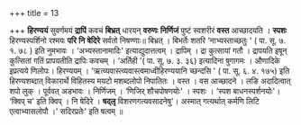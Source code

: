 +++
title = 13

+++
**हिरण्ययं** सुवर्णमयं **द्रापिं** कवचं **बिभ्रत्** धारयन् **वरुणः** **निर्णिजं** पुष्टं स्वशरीरं **वस्त** आच्छादयति । **स्पशः** हिरण्यस्पर्शिनो रश्मयः **परि** **नि** **षेदिरे** सर्वतो निषण्णाः॥ बिभ्रत् । बिभर्तेः शतरि ‘नाभ्यस्ताच्छतुः ' ( पा. सू. ७. १. ७८ ) इति नुमभावः । ‘अभ्यस्तानामादिः' इत्याद्युदात्तत्वम् । द्रापिम् । द्रा कुत्सायां गतौ । द्रापयति इषून् कुत्सितां गतिं प्रापयतीति द्रापिः कवचम् । ‘अर्तिही '( पा. सू. ७. ३. ३६) इत्यादिना षुगागमः । औणादिके इप्रत्यये णिलोपः। हिरण्ययम् । ‘ऋत्व्यवास्त्व्यवास्त्वमाध्वीहिरण्ययानि च्छन्दसि ' ( पा. सू. ६. ४. १७५) इति हिरण्यशब्दात् विकारार्थे विहितस्य मयटो मशब्दलोपो निपातितः । वस्त । वस आच्छादने । लङि अदादित्वात् शपो लुक् । पूर्ववत् अडभावः । निर्णिजम् । ‘णिजिर् शौचपोषणयोः' । स्पशः । ‘स्पश बाधनस्पर्शनयोः'। ‘क्विप् च' इति क्विप् । नि षेदिरे । **षद्लृ** विशरणगत्यवसादनेषु'। अस्मात् गत्यर्थात् कर्मणि लिटि एत्वाभ्यासलोपौ ।' सदिरप्रतेः' इति षत्वम् ॥